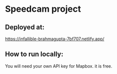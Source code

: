 # Speedcam project

## Deployed at:

https://infallible-brahmagupta-7bf707.netlify.app/

## How to run locally:

You will need your own API key for Mapbox. it is free.
